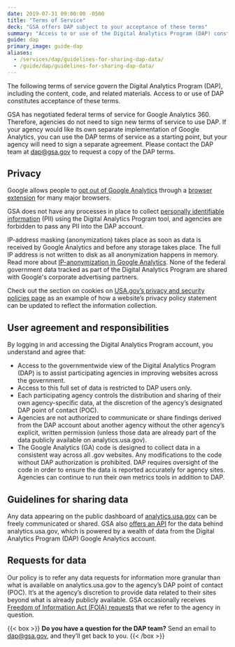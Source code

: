 ```yaml
---
date: 2019-07-31 09:00:00 -0500
title: "Terms of Service"
deck: "GSA offers DAP subject to your acceptance of these terms"
summary: "Access to or use of the Digital Analytics Program (DAP) constitutes acceptance of these terms of service."
guide: dap
primary_image: guide-dap
aliases:
  - /services/dap/guidelines-for-sharing-dap-data/
  - /guide/dap/guidelines-for-sharing-dap-data/
---
```


The following terms of service govern the Digital Analytics Program (DAP), including the content, code, and related materials. Access to or use of DAP constitutes acceptance of these terms.

GSA has negotiated federal terms of service for Google Analytics 360. Therefore, agencies do not need to sign new terms of service to use DAP. If your agency would like its own separate implementation of Google Analytics, you can use the DAP terms of service as a starting point, but your agency will need to sign a separate agreement. Please contact the DAP team at [dap@gsa.gov](mailto:dap@gsa.gov) to request a copy of the DAP terms.

## Privacy
Google allows people to [opt out of Google Analytics](https://support.google.com/analytics/answer/181881?hl=en) through a [browser extension](https://tools.google.com/dlpage/gaoptout) for many major browsers. 

GSA does not have any processes in place to collect [personally identifiable information](https://digital.gov/topics/information-collection/) (PII) using the Digital Analytics Program tool, and agencies are forbidden to pass any PII into the DAP account.

IP-address masking (anonymization) takes place as soon as data is received by Google Analytics and before any storage takes place. The full IP address is not written to disk as all anonymization happens in memory. Read more about [IP-anonymization in Google Analytics](http://support.google.com/analytics/bin/answer.py?hl=en&answer=2763052). None of the federal government data tracked as part of the Digital Analytics Program are shared with Google's corporate advertising partners.

Check out the section on cookies on [USA.gov’s privacy and security policies page](https://www.usa.gov/privacy-security) as an example of how a website’s privacy policy statement can be updated to reflect the information collection.

## User agreement and responsibilities

By logging in and accessing the Digital Analytics Program account, you understand and agree that:

- Access to the governmentwide view of the Digital Analytics Program (DAP) is to assist participating agencies in improving websites across the government.
- Access to this full set of data is restricted to DAP users only.
- Each participating agency controls the distribution and sharing of their own agency-specific data, at the discretion of the agency’s designated DAP point of contact (POC).
- Agencies are not authorized to communicate or share findings derived from the DAP account about another agency without the other agency’s explicit, written permission (unless those data are already part of the data publicly available on analytics.usa.gov).
- The Google Analytics (GA) code is designed to collect data in a consistent way across all .gov websites. Any modifications to the code without DAP authorization is prohibited. DAP requires oversight of the code in order to ensure the data is reported accurately for agency sites. Agencies can continue to run their own metrics tools in addition to DAP.

## Guidelines for sharing data

Any data appearing on the public dashboard of [analytics.usa.gov](https://analytics.usa.gov/) can be freely communicated or shared. GSA also [offers an API](https://open.gsa.gov/api/dap/) for the data behind analytics.usa.gov, which is powered by a wealth of data from the Digital Analytics Program (DAP) Google Analytics account.

## Requests for data

Our policy is to refer any data requests for information more granular than what is available on analytics.usa.gov to the agency’s DAP point of contact (POC). It’s at the agency’s discretion to provide data related to their sites beyond what is already publicly available. GSA occasionally receives [Freedom of Information Act (FOIA) requests](https://www.foia.gov/) that we refer to the agency in question.

{{< box >}}
**Do you have a question for the DAP team?** Send an email to [dap@gsa.gov](mailto:dap@gsa.gov), and they’ll get back to you.
{{< /box >}}
